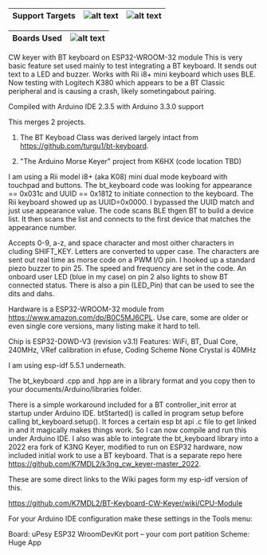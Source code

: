 | Support Targets | ![alt text][esp32] | ![alt text][Arduino] |
| --- | --- | --- |

| Boards Used | ![alt text][esp32-WROOM-32]|
| --- | --- |

[esp32]: https://img.shields.io/badge/ESP32-green "ESP32"
[Arduino]: https://img.shields.io/badge/Arduino-blue "Arduino"
[esp32-WROOM-32]: https://img.shields.io/badge/ESP32--WROOM--32-orange "ESP32-WROOM-32"

CW keyer with BT keyboard on ESP32-WROOM-32 module   This is very basic feature set used mainly to test integrating a BT keyboard. It sends out text to a LED and buzzer.  Works with Rii i8+ mini keyboard which uses BLE.  Now testing with Logitech K380 which appears to be a BT Classic peripheral and is causing a crash, likely sometingabout pairing.

Compiled with Arduino IDE 2.3.5 with Arduino 3.3.0 support

This merges 2 projects.

1. The BT Keyboad Class was derived largely intact from https://github.com/turgu1/bt-keyboard.   

2. "The Arduino Morse Keyer" project from K6HX (code location TBD) 

I am using a Rii model i8+ (aka K08) mini dual mode keyboard with touchpad and buttons.  The bt_keyboard code was looking for appearance == 0x031c and UUID == 0x1812 to initiate connection to the keyboard.  The Rii keyboard showed up as UUID=0x0000.  I bypassed the UUID match and just use appearance value. The code scans BLE thgen BT to build a device list.  It then scans the list and connects to the first device that matches the appearance number.

Accepts 0-9, a-z, and space character and most oither characters in cluding SHIFT_KEY.  Letters are converted to upper case.  The characters are sent out real time as morse code on a PWM I/O pin.  I hooked up a standard piezo buzzer to pin 25.  The speed and frequency are set in the code.  An onboard user LED (blue in my case) on pin 2 also lights to show BT connected status.  There is also a pin (LED_Pin) that can be used to see the dits and dahs.

Hardware is a ESP32-WROOM-32 module from https://www.amazon.com/dp/B0C5MJ6CPL.   Use care, some are older or even single core versions, many listing make it hard to tell.

Chip is ESP32-D0WD-V3 (revision v3.1)
Features: WiFi, BT, Dual Core, 240MHz, VRef calibration in efuse, Coding Scheme None
Crystal is 40MHz

I am using esp-idf 5.5.1 underneath. 

The bt_keyboard .cpp and .hpp are in a library format and you copy then to your documents/Arduino/libraries folder.

There is a simple workaround included for a BT controller_init error at startup under Arduino IDE.  btStarted() is called in program setup before calling bt_keyboard.setup().  It forces a certain esp bt api .c file to get linked in and it magically makes things work.  So I can now compile and run this under Arduino IDE.  I also was able to integrate the bt_keyboard library into a 2022 era fork of K3NG Keyer, modified to run on ESP32 hardware, now included initial work to use a BT keyboard. That is a separate repo here https://github.com/K7MDL2/k3ng_cw_keyer-master_2022.

These are some direct links to the Wiki pages form my esp-idf version of this.
    
https://github.com/K7MDL2/BT-Keyboard-CW-Keyer/wiki/CPU-Module

For your Arduino IDE configuration make these settings in the Tools menu:

Board: uPesy ESP32 WroomDevKit
port – your com port
patition Scheme: Huge App













